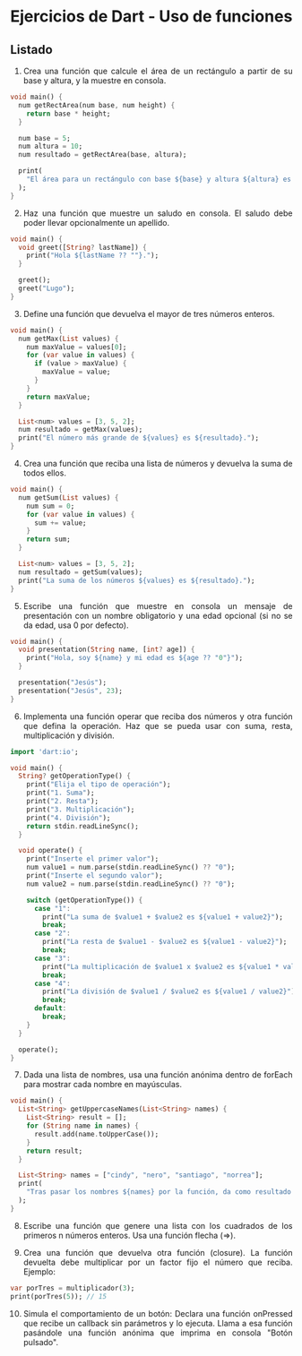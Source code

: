<div align=justify>

# Ejercicios de Dart - Uso de funciones

## Listado

1. Crea una función que calcule el área de un rectángulo a partir de su base y altura, y la muestre en consola.

```dart
void main() {
  num getRectArea(num base, num height) {
    return base * height;
  }

  num base = 5;
  num altura = 10;
  num resultado = getRectArea(base, altura);

  print(
    "El área para un rectángulo con base ${base} y altura ${altura} es ${resultado}",
  );
}
```

2. Haz una función que muestre un saludo en consola. El saludo debe poder llevar opcionalmente un apellido.

```dart
void main() {
  void greet([String? lastName]) {
    print("Hola ${lastName ?? ""}.");
  }

  greet();
  greet("Lugo");
}
```

3. Define una función que devuelva el mayor de tres números enteros.

```dart
void main() {
  num getMax(List values) {
    num maxValue = values[0];
    for (var value in values) {
      if (value > maxValue) {
        maxValue = value;
      }
    }
    return maxValue;
  }

  List<num> values = [3, 5, 2];
  num resultado = getMax(values);
  print("El número más grande de ${values} es ${resultado}.");
}
```

4. Crea una función que reciba una lista de números y devuelva la suma de todos ellos.

```dart
void main() {
  num getSum(List values) {
    num sum = 0;
    for (var value in values) {
      sum += value;
    }
    return sum;
  }

  List<num> values = [3, 5, 2];
  num resultado = getSum(values);
  print("La suma de los números ${values} es ${resultado}.");
}
```

5. Escribe una función que muestre en consola un mensaje de presentación con un nombre obligatorio y una edad opcional (si no se da edad, usa 0 por defecto).

```dart
void main() {
  void presentation(String name, [int? age]) {
    print("Hola, soy ${name} y mi edad es ${age ?? "0"}");
  }

  presentation("Jesús");
  presentation("Jesús", 23);
}
```

6. Implementa una función operar que reciba dos números y otra función que defina la operación. Haz que se pueda usar con suma, resta, multiplicación y división.

```dart
import 'dart:io';

void main() {
  String? getOperationType() {
    print("Elija el tipo de operación");
    print("1. Suma");
    print("2. Resta");
    print("3. Multiplicación");
    print("4. División");
    return stdin.readLineSync();
  }

  void operate() {
    print("Inserte el primer valor");
    num value1 = num.parse(stdin.readLineSync() ?? "0");
    print("Inserte el segundo valor");
    num value2 = num.parse(stdin.readLineSync() ?? "0");

    switch (getOperationType()) {
      case "1":
        print("La suma de $value1 + $value2 es ${value1 + value2}");
        break;
      case "2":
        print("La resta de $value1 - $value2 es ${value1 - value2}");
        break;
      case "3":
        print("La multiplicación de $value1 x $value2 es ${value1 * value2}");
        break;
      case "4":
        print("La división de $value1 / $value2 es ${value1 / value2}");
        break;
      default:
        break;
    }
  }

  operate();
}
```

7. Dada una lista de nombres, usa una función anónima dentro de forEach para mostrar cada nombre en mayúsculas.

```dart
void main() {
  List<String> getUppercaseNames(List<String> names) {
    List<String> result = [];
    for (String name in names) {
      result.add(name.toUpperCase());
    }
    return result;
  }

  List<String> names = ["cindy", "nero", "santiago", "norrea"];
  print(
    "Tras pasar los nombres ${names} por la función, da como resultado ${getUppercaseNames(names)}",
  );
}
```

8. Escribe una función que genere una lista con los cuadrados de los primeros n números enteros. Usa una función flecha (=>).

9.  Crea una función que devuelva otra función (closure). La función devuelta debe multiplicar por un factor fijo el número que reciba.
Ejemplo:

```dart
var porTres = multiplicador(3);
print(porTres(5)); // 15
```

10. Simula el comportamiento de un botón:
Declara una función onPressed que recibe un callback sin parámetros y lo ejecuta.
Llama a esa función pasándole una función anónima que imprima en consola "Botón pulsado".


</div>